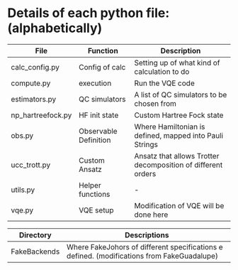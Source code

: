 # Details of each python file: (alphabetically)

| File              | Function          | Description                                   |
|-------------------|---------------    |--------------------------------------------   |
| calc_config.py    | Config of calc    | Setting up of what kind of calculation to do  |
| compute.py        | execution         | Run the VQE code                              |
| estimators.py     | QC simulators	| A list of QC simulators to be chosen from	| 
| np_hartreefock.py | HF init state     | Custom Hartree Fock state                     |
| obs.py	    | Observable Definition | Where Hamiltonian is defined, mapped into Pauli Strings |
| ucc_trott.py      | Custom Ansatz     | Ansatz that allows Trotter decomposition of different orders |
| utils.py          | Helper functions  | -                                             |
| vqe.py            | VQE setup         | Modification of VQE will be done here         |

| Directory	    | Descriptions | 
| - 		    | - 	   |
| FakeBackends	    | Where FakeJohors of different specifications e defined. (modifications from FakeGuadalupe) |
